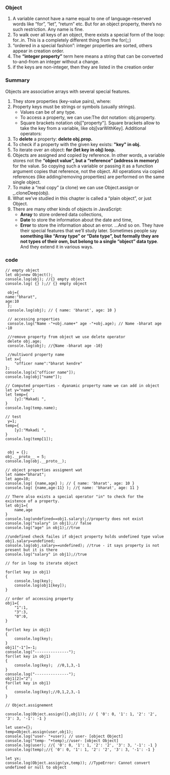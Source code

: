 ### Object

1. A variable cannot have a name equal to one of language-reserved words like “for”, “let”, “return” etc. But for an object property, there’s no such restriction. Any name is fine.
2. To walk over all keys of an object, there exists a special form of the loop: for..in. This is a completely different thing from the for(;;)
3. “ordered in a special fashion”: integer properties are sorted, others appear in creation order. 
4. The **“integer property”** term here means a string that can be converted to-and-from an integer without a change.
5. if the keys are non-integer, then they are listed in the creation order

### Summary

Objects are associative arrays with several special features.

1. They store properties (key-value pairs), where:
2. Property keys must be strings or symbols (usually strings).
   * Values can be of any type.
   * To access a property, we can use:The dot notation: obj.property.
    * Square brackets notation obj["property"]. Square brackets allow to take the key from a variable, like obj[varWithKey].
Additional operators:
4. To **delete** a property: **delete obj.prop.**
5. To check if a property with the given key exists: **"key" in obj.**
6. To iterate over an object: **for (let key in obj) loop.**
7. Objects are assigned and copied by reference. In other words, a variable stores not the **“object value”, but a “reference” (address in memory)** for the value. So copying such a variable or passing it as a function argument copies that reference, not the object. All operations via copied references (like adding/removing properties) are performed on the same single object.
8. To make a “real copy” (a clone) we can use Object.assign or _.cloneDeep(obj).
9. What we’ve studied in this chapter is called a “plain object”, or just Object.
10. There are many other kinds of objects in JavaScript:
    *  **Array** to store ordered data collections,
    * **Date** to store the information about the date and time,
    * **Error** to store the information about an error. …And so on.
They have their special features that we’ll study later. Sometimes people say **something like “Array type” or “Date type”, but formally they are not types of their own, but belong to a single “object” data type**. And they extend it in various ways.

### code

~~~
// empty object
let obj=new Object();
console.log(obj); //{} empty object
console.log( {} );// {} empty object

 obj={
name:"bharat",
age:10
 };
 console.log(obj); // { name: 'bharat', age: 10 }

 // accessing properties
 console.log("Name -"+obj.name+" age -"+obj.age); // Name -bharat age -10

 //remove property from object we use delete operator
 delete obj.age;
 console.log(obj); //{Name -bharat age -10}

 //multiword property name
let x={
    "officer name":"bharat kendre"
};
console.log(x["officer name"]);
console.log(obj["name"]);

// Computed properties - dyanamic property name we can add in object
let y="name";
let temp={
    [y]:"Makadi ",
}
console.log(temp.name);

// test
 y=1;
temp={
    [y]:"Makadi ",
}
console.log(temp[1]);


 obj = {};
obj.__proto__ = 5;
console.log(obj.__proto__);

// object properties assigment wat
let name="bharat";
let age=10;
console.log( {name,age} ); // { name: 'bharat', age: 10 }
console.log( {name,age:11} ); //{ name: 'bharat', age: 11 }

// There also exists a special operator "in" to check for the existence of a property.
let obj1={
    name,age
}
console.log(undefined==obj1.salary);//property does not exist
console.log("salary" in obj1);// false
console.log("age" in obj1);//true

//undefined check failes if object property holds undefined type value
obj1.salary=undefined;
console.log(obj.salary==undefined); //true - it says property is not present but it is there
console.log("salary" in obj1);//true

// for in loop to iterate object

for(let key in obj1)
{
    console.log(key);           
    console.log(obj1[key]);
}

// order of accessing property
obj1={
    "1":1,
    "3":3,
    "0":0,
}

for(let key in obj1)
{
    console.log(key);
}
obj1["-1"]=-1;
console.log("---------------");
for(let key in obj1)
{
    console.log(key);  //0,1,3,-1
}
console.log("---------------");
obj1[2]="2";
for(let key in obj1)
{
    console.log(key);//0,1,2,3,-1
}

// Object.assignement

console.log(Object.assign({},obj1)); // { '0': 0, '1': 1, '2': '2', '3': 3, '-1': -1 }

let user={};
temp=Object.assign(user,obj1);
console.log("user- "+user); // user- [object Object]
console.log("temp- "+temp);//user- [object Object]
console.log(user); //{ '0': 0, '1': 1, '2': '2', '3': 3, '-1': -1 }
console.log(temp);//{ '0': 0, '1': 1, '2': '2', '3': 3, '-1': -1 }

let yx;
console.log(Object.assign(yx,temp)); //TypeError: Cannot convert undefined or null to object
~~~
